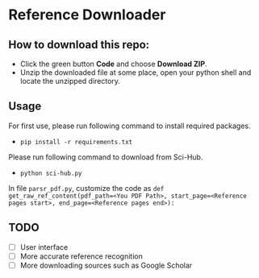 # Reference Downloader

## How to download this repo:
- Click the green button **Code** and choose **Download ZIP**.
- Unzip the downloaded file at some place, open your python shell and locate the unzipped directory.

## Usage
For first use, please run following command to install required packages.
- `pip install -r requirements.txt`

Please run following command to download from Sci-Hub.
- `python sci-hub.py`

In file `parsr_pdf.py`, customize the code as 
```def get_raw_ref_content(pdf_path=<You PDF Path>, start_page=<Reference pages start>, end_page=<Reference pages end>):```

## TODO
- [ ] User interface
- [ ] More accurate reference recognition
- [ ] More downloading sources such as Google Scholar
